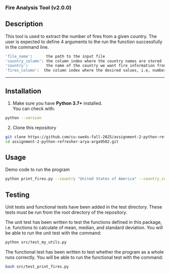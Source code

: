 ### Fire Analysis Tool (v2.0.0)

## Description

This tool is used to extract the number of fires from a given country. The user is expected to define 4 arguments to the run the function successfully in the command line.

```bash
'file_name':      the path to the input file
'country_column': the column index where the country names are stored
'country':        the name of the country we want fire information from
'fires_column':  the column index where the desired values, i.e, number of fires are stored
```

---------------------------------------------------------------------------------
## Installation

1. Make sure you have **Python 3.7+** installed.  
   You can check with:
```bash
python --version
```
2. Clone this repository
```bash
git clone https://github.com/cu-swe4s-fall-2025/assignment-2-python-refresher-arya-arga9502.git
cd assignment-2-python-refresher-arya-arga9502.git
```


## Usage
Demo code to run the program
```bash
python print_fires.py --country "United States of America" --country_column 0 --fires_column 3 --file_name Agrofood_co2_emission.csv
```



## Testing

Unit tests and functional tests have been added in the test directory. These tests must be run from the root directory of the repository. 

The unit test has been written to test the functions defined in this package, i.e. functions to calculate of mean, median, and standard deviation. You will be able to run the unit test with the command: 

```bash
python src/test_my_utils.py
```
The functional test has been written to test whether the program as a whole runs correctly. You will be able to run the functional test with the command:

```bash
bash src/test_print_fires.py
```
